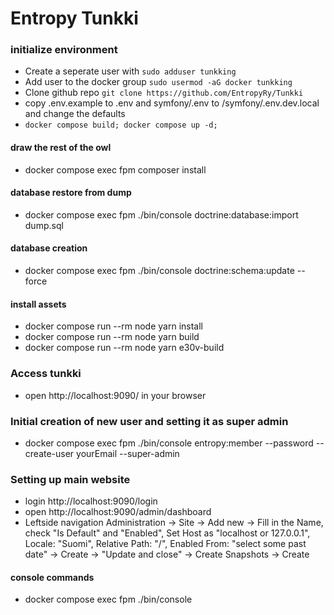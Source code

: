 # Entropy Tunkki

### initialize environment

- Create a seperate user with ` sudo adduser tunkking `
- Add user to the docker group ` sudo usermod -aG docker tunkking `
- Clone github repo ` git clone https://github.com/EntropyRy/Tunkki `
- copy .env.example to .env and symfony/.env to /symfony/.env.dev.local and change the defaults
- `docker compose build; docker compose up -d;`

#### draw the rest of the owl

- docker compose exec fpm composer install

#### database restore from dump

- docker compose exec fpm ./bin/console doctrine:database:import dump.sql

#### database creation

- docker compose exec fpm ./bin/console doctrine:schema:update --force

#### install assets

- docker compose run --rm node yarn install
- docker compose run --rm node yarn build
- docker compose run --rm node yarn e30v-build

### Access tunkki

- open http://localhost:9090/ in your browser

### Initial creation of new user and setting it as super admin

- docker compose exec fpm ./bin/console entropy:member --password --create-user yourEmail --super-admin

### Setting up main website

- login http://localhost:9090/login
- open http://localhost:9090/admin/dashboard
- Leftside navigation Administration -> Site -> Add new -> Fill in the Name, check "Is Default" and "Enabled", Set Host as "localhost or 127.0.0.1", Locale: "Suomi", Relative Path: "/", Enabled From: "select some past date" -> Create -> "Update and close" -> Create Snapshots -> Create

#### console commands

- docker compose exec fpm ./bin/console
